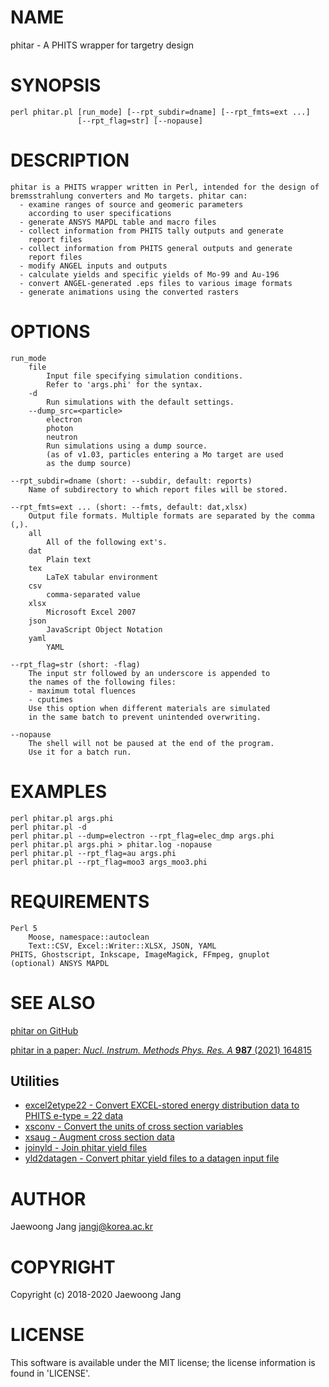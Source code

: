 # NAME

phitar - A PHITS wrapper for targetry design

# SYNOPSIS

    perl phitar.pl [run_mode] [--rpt_subdir=dname] [--rpt_fmts=ext ...]
                   [--rpt_flag=str] [--nopause]

# DESCRIPTION

    phitar is a PHITS wrapper written in Perl, intended for the design of
    bremsstrahlung converters and Mo targets. phitar can:
      - examine ranges of source and geomeric parameters
        according to user specifications
      - generate ANSYS MAPDL table and macro files
      - collect information from PHITS tally outputs and generate
        report files
      - collect information from PHITS general outputs and generate
        report files
      - modify ANGEL inputs and outputs
      - calculate yields and specific yields of Mo-99 and Au-196
      - convert ANGEL-generated .eps files to various image formats
      - generate animations using the converted rasters

# OPTIONS

    run_mode
        file
            Input file specifying simulation conditions.
            Refer to 'args.phi' for the syntax.
        -d
            Run simulations with the default settings.
        --dump_src=<particle>
            electron
            photon
            neutron
            Run simulations using a dump source.
            (as of v1.03, particles entering a Mo target are used
            as the dump source)

    --rpt_subdir=dname (short: --subdir, default: reports)
        Name of subdirectory to which report files will be stored.

    --rpt_fmts=ext ... (short: --fmts, default: dat,xlsx)
        Output file formats. Multiple formats are separated by the comma (,).
        all
            All of the following ext's.
        dat
            Plain text
        tex
            LaTeX tabular environment
        csv
            comma-separated value
        xlsx
            Microsoft Excel 2007
        json
            JavaScript Object Notation
        yaml
            YAML

    --rpt_flag=str (short: -flag)
        The input str followed by an underscore is appended to
        the names of the following files:
        - maximum total fluences
        - cputimes
        Use this option when different materials are simulated
        in the same batch to prevent unintended overwriting.

    --nopause
        The shell will not be paused at the end of the program.
        Use it for a batch run.

# EXAMPLES

    perl phitar.pl args.phi
    perl phitar.pl -d
    perl phitar.pl --dump=electron --rpt_flag=elec_dmp args.phi
    perl phitar.pl args.phi > phitar.log -nopause
    perl phitar.pl --rpt_flag=au args.phi
    perl phitar.pl --rpt_flag=moo3 args_moo3.phi

# REQUIREMENTS

    Perl 5
        Moose, namespace::autoclean
        Text::CSV, Excel::Writer::XLSX, JSON, YAML
    PHITS, Ghostscript, Inkscape, ImageMagick, FFmpeg, gnuplot
    (optional) ANSYS MAPDL

# SEE ALSO

[phitar on GitHub](https://github.com/jangcom/phitar)

[phitar in a paper: _Nucl. Instrum. Methods Phys. Res. A_ **987** (2021) 164815](https://doi.org/10.1016/j.nima.2020.164815)

## Utilities

- [excel2etype22 - Convert EXCEL-stored energy distribution data to PHITS e-type = 22 data](https://github.com/jangcom/phitar/tree/master/utils/excel2etype22/excel2etype22.py)
- [xsconv - Convert the units of cross section variables](https://github.com/jangcom/phitar/tree/master/utils/xsconv/xsconv.py)
- [xsaug - Augment cross section data](https://github.com/jangcom/phitar/tree/master/utils/xsaug/xsaug.py)
- [joinyld - Join phitar yield files](https://github.com/jangcom/phitar/tree/master/utils/joinyld/joinyld.py)
- [yld2datagen - Convert phitar yield files to a datagen input file](https://github.com/jangcom/phitar/tree/master/utils/yld2datagen/yld2datagen.py)

# AUTHOR

Jaewoong Jang <jangj@korea.ac.kr>

# COPYRIGHT

Copyright (c) 2018-2020 Jaewoong Jang

# LICENSE

This software is available under the MIT license;
the license information is found in 'LICENSE'.
